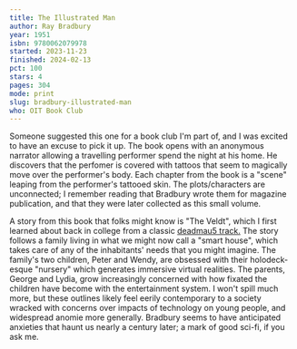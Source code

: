 ```yaml
---
title: The Illustrated Man
author: Ray Bradbury
year: 1951
isbn: 9780062079978
started: 2023-11-23
finished: 2024-02-13
pct: 100
stars: 4
pages: 304
mode: print
slug: bradbury-illustrated-man
who: OIT Book Club
---
```


Someone suggested this one for a book club I'm part of, and I was excited to have an excuse to pick it up. The book opens with an anonymous narrator allowing a travelling performer spend the night at his home. He discovers that the perfomer is covered with tattoos that seem to magically move over the performer's body. Each chapter from the book is a "scene" leaping from the performer's tattooed skin. The plots/characters are unconnected; I remember reading that Bradbury wrote them for magazine publication, and that they were later collected as this small volume.

A story from this book that folks might know is "The Veldt", which I first learned about back in college from a classic [deadmau5 track.](https://open.spotify.com/track/5sGIgGkeYiiWdN0NVYJZ0I?si=8b83240290b344c0) The story follows a family living in what we might now call a "smart house", which takes care of any of the inhabitants' needs that you might imagine. The family's two children, Peter and Wendy, are obsessed with their holodeck-esque "nursery" which generates immersive virtual realities. The parents, George and Lydia, grow increasingly concerned with how fixated the children have become with the entertainment system. I won't spill much more, but these outlines likely feel eerily contemporary to a society wracked with concerns over impacts of technology on young people, and widespread anomie more generally. Bradbury seems to have anticipated anxieties that haunt us nearly a century later; a mark of good sci-fi, if you ask me.
